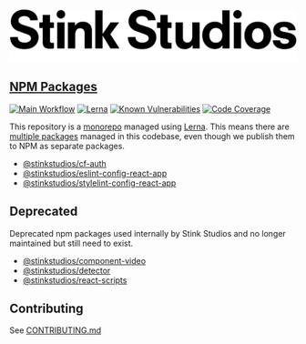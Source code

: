 <p align="center">
  <a href="https://stinkstudios.com/">
    <img alt="stink-studios" src="https://raw.githubusercontent.com/stinkstudios/logo/master/stink-studios-black.png" width="546">
  </a>
</p>
<h2>
  <a href="https://www.npmjs.com/org/stinkstudios" target="_blank" >NPM Packages</a>
</h2>

[![Main Workflow][workflow-img]][workflow-url]
[![Lerna][lerna-img]][lerna-url]
[![Known Vulnerabilities][snyk-img]][snyk-url]
[![Code Coverage][codecov-img]][codecov-url]

This repository is a [monorepo] managed using [Lerna]. This means there are [multiple packages](/packages) managed in this codebase, even though we publish them to NPM as separate packages.

- [@stinkstudios/cf-auth]
- [@stinkstudios/eslint-config-react-app]
- [@stinkstudios/stylelint-config-react-app]

## Deprecated

Deprecated npm packages used internally by Stink Studios and no longer maintained but still need to exist.

- [@stinkstudios/component-video]
- [@stinkstudios/detector]
- [@stinkstudios/react-scripts]

## Contributing

See [CONTRIBUTING.md](./CONTRIBUTING.md)

[@stinkstudios/cf-auth]: https://www.npmjs.com/package/@stinkstudios/cf-auth
[@stinkstudios/eslint-config-react-app]: https://www.npmjs.com/package/@stinkstudios/eslint-config-react-app
[@stinkstudios/react-scripts]: https://www.npmjs.com/package/@stinkstudios/react-scripts
[@stinkstudios/stylelint-config-react-app]: https://www.npmjs.com/package/@stinkstudios/stylelint-config-react-app
[@stinkstudios/detector]: https://www.npmjs.com/package/@stinkstudios/detector
[@stinkstudios/component-video]: https://www.npmjs.com/package/@stinkstudios/component-video
[codecov-img]: https://codecov.io/gh/Stinkstudios/npm-packages/branch/master/graph/badge.svg
[codecov-url]: https://codecov.io/gh/Stinkstudios/npm-packages
[lerna-img]: https://img.shields.io/badge/maintained%20with-lerna-cc00ff.svg
[lerna-url]: https://lernajs.io/
[lerna]: https://github.com/lerna/lerna
[monorepo]: https://trunkbaseddevelopment.com/monorepos/
[snyk-img]: https://snyk.io/test/github/Stinkstudios/npm-packages/badge.svg
[snyk-url]: https://snyk.io/test/github/Stinkstudios/npm-packages
[workflow-img]: https://github.com/stinkstudios/npm-packages/workflows/Main/badge.svg?branch=master
[workflow-url]: https://github.com/Stinkstudios/npm-packages/actions?query=workflow%3AMain
